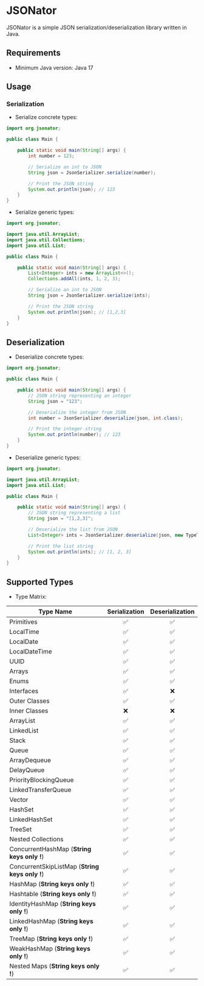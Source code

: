 # JSONator

JSONator is a simple JSON serialization/deserialization library written in Java.

## Requirements

- Minimum Java version: Java 17

## Usage

### Serialization

- Serialize concrete types:

```java
import org.jsonator;

public class Main {

    public static void main(String[] args) {
        int number = 123;

        // Serialize an int to JSON
        String json = JsonSerializer.serialize(number);

        // Print the JSON string
        System.out.println(json); // 123
    }
}
```

- Serialize generic types:

```java
import org.jsonator;

import java.util.ArrayList;
import java.util.Collections;
import java.util.List;

public class Main {

    public static void main(String[] args) {
        List<Integer> ints = new ArrayList<>();
        Collections.addAll(ints, 1, 2, 3);

        // Serialize an int to JSON
        String json = JsonSerializer.serialize(ints);

        // Print the JSON string
        System.out.println(json); // [1,2,3]
    }
}
```

## Deserialization

- Deserialize concrete types:

```java
import org.jsonator;

public class Main {

    public static void main(String[] args) {
        // JSON string representing an integer
        String json = "123";

        // Deserialize the integer from JSON
        int number = JsonSerializer.deserialize(json, int.class);

        // Print the integer string
        System.out.println(number); // 123
    }
}
```

- Deserialize generic types:

```java
import org.jsonator;

import java.util.ArrayList;
import java.util.List;

public class Main {

    public static void main(String[] args) {
        // JSON string representing a list
        String json = "[1,2,3]";

        // Deserialize the list from JSON
        List<Integer> ints = JsonSerializer.deserialize(json, new TypeToken<ArrayList<Integer>>() {});

        // Print the list string
        System.out.println(ints); // [1, 2, 3]
    }
}
```

## Supported Types

- Type Matrix:

| Type Name                    | Serialization | Deserialization |
|------------------------------|:-------------:|:---------------:|
| Primitives                    | ✅ | ✅ |
| LocalTime                     | ✅ | ✅ |
| LocalDate                     | ✅ | ✅ |
| LocalDateTime                 | ✅ | ✅ |
| UUID                          | ✅ | ✅ |
| Arrays                        | ✅ | ✅ |
| Enums                         | ✅ | ✅ |
| Interfaces                    | ✅ | ❌ |
| Outer Classes                 | ✅ | ✅ |
| Inner Classes                 | ❌ | ❌ |
| ArrayList                     | ✅ | ✅ |
| LinkedList                    | ✅ | ✅ |
| Stack                         | ✅ | ✅ |
| Queue                         | ✅ | ✅ |
| ArrayDequeue                  | ✅ | ✅ |
| DelayQueue                    | ✅ | ✅ |
| PriorityBlockingQueue         | ✅ | ✅ |
| LinkedTransferQueue           | ✅ | ✅ |
| Vector                        | ✅ | ✅ |
| HashSet                       | ✅ | ✅ |
| LinkedHashSet                 | ✅ | ✅ |
| TreeSet                       | ✅ | ✅ |
| Nested Collections            | ✅ | ✅ |
| ConcurrentHashMap (**String keys only !**)            | ✅ | ✅ |
| ConcurrentSkipListMap (**String keys only !**)        | ✅ | ✅ |
| HashMap (**String keys only !**)                      | ✅ | ✅ |
| Hashtable (**String keys only !**)                    | ✅ | ✅ |
| IdentityHashMap (**String keys only !**)              | ✅ | ✅ |
| LinkedHashMap (**String keys only !**)                | ✅ | ✅ |
| TreeMap (**String keys only !**)                      | ✅ | ✅ |
| WeakHashMap (**String keys only !**)                  | ✅ | ✅ |
| Nested Maps (**String keys only !**)                  | ✅ | ✅ |
